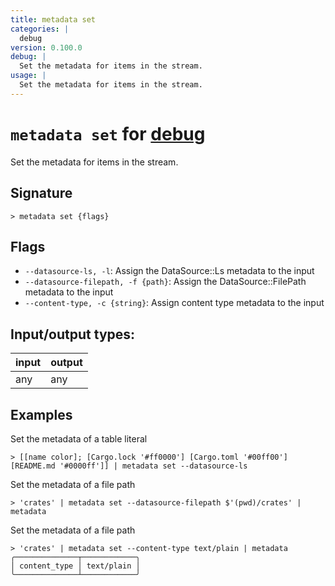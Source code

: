 ```yaml
---
title: metadata set
categories: |
  debug
version: 0.100.0
debug: |
  Set the metadata for items in the stream.
usage: |
  Set the metadata for items in the stream.
---
```

<!-- This file is automatically generated. Please edit the command in https://github.com/nushell/nushell instead. -->

# `metadata set` for [debug](/commands/categories/debug.md)

<div class='command-title'>Set the metadata for items in the stream.</div>

## Signature

```> metadata set {flags} ```

## Flags

 -  `--datasource-ls, -l`: Assign the DataSource::Ls metadata to the input
 -  `--datasource-filepath, -f {path}`: Assign the DataSource::FilePath metadata to the input
 -  `--content-type, -c {string}`: Assign content type metadata to the input


## Input/output types:

| input | output |
| ----- | ------ |
| any   | any    |

## Examples

Set the metadata of a table literal
```nu
> [[name color]; [Cargo.lock '#ff0000'] [Cargo.toml '#00ff00'] [README.md '#0000ff']] | metadata set --datasource-ls

```

Set the metadata of a file path
```nu
> 'crates' | metadata set --datasource-filepath $'(pwd)/crates' | metadata

```

Set the metadata of a file path
```nu
> 'crates' | metadata set --content-type text/plain | metadata
╭──────────────┬────────────╮
│ content_type │ text/plain │
╰──────────────┴────────────╯
```
